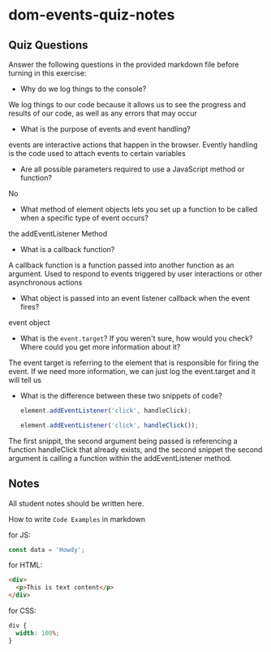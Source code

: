 # dom-events-quiz-notes

## Quiz Questions

Answer the following questions in the provided markdown file before turning in this exercise:

- Why do we log things to the console?

We log things to our code because it allows us to see the progress and results of our code, as well as any errors that may occur

- What is the purpose of events and event handling?

events are interactive actions that happen in the browser. Evently handling is the code used to attach events to certain variables

- Are all possible parameters required to use a JavaScript method or function?

No

- What method of element objects lets you set up a function to be called when a specific type of event occurs?

the addEventListener Method

- What is a callback function?

A callback function is a function passed into another function as an argument. Used to respond to events triggered by user interactions or other asynchronous actions

- What object is passed into an event listener callback when the event fires?

event object

- What is the `event.target`? If you weren't sure, how would you check? Where could you get more information about it?

The event target is referring to the element that is responsible for firing the event. If we need more information, we can just log the event.target and it will tell us

- What is the difference between these two snippets of code?
  ```js
  element.addEventListener('click', handleClick);
  ```
  ```js
  element.addEventListener('click', handleClick());
  ```

The first snippit, the second argument being passed is referencing a function handleClick that already exists, and the second snippet the second argument is calling a function within the addEventListener method.

## Notes

All student notes should be written here.

How to write `Code Examples` in markdown

for JS:

```javascript
const data = 'Howdy';
```

for HTML:

```html
<div>
  <p>This is text content</p>
</div>
```

for CSS:

```css
div {
  width: 100%;
}
```
